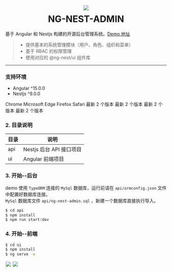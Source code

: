 <div align="center">
    <img src="https://avatars1.githubusercontent.com/u/46649777?s=200&v=4" />
</div>
<h1 align="center" style="margin-top:10px">
    NG-NEST-ADMIN
</h1>

基于 Angular 和 Nestjs 构建的开源后台管理系统。[Demo 地址](http://adminui.ngnest.com)

> - 提供基本的系统管理模块（用户、角色、组织和菜单）
> - 基于 RBAC 的权限管理
> - 使用对应的 @ng-nest/ui 组件库

---

### 支持环境

- Angular ^15.0.0
- Nestjs ^9.0.0

Chrome Microsoft Edge Firefox Safari
最新 2 个版本 最新 2 个版本 最新 2 个版本 最新 2 个版本

### 2. 目录说明

| 目录 | 说明                     |
| ---- | ------------------------ |
| api  | Nestjs 后台 API 接口项目 |
| ui   | Angular 前端项目         |

### 3. 开始--后台

demo 使用 `TypeORM` 连接的 `MySql` 数据库，运行前请在 `api/ormconfig.json` 文件中配置好数据库连接。  
`MySql` 数据库文件 `api/ng-nest-admin.sql` ，新建一个数据库直接执行导入。 

```bash
$ cd api
$ npm install
$ npm run start:dev
```

### 4. 开始--前端

```bash
$ cd ui
$ npm install
$ ng serve -o
```
<img style="border: 1px solid #fefefe" src="https://ngnest.com/static/docs/course/rbac/1-introduction/demo/1__ng-nest-admin/light.png" />
<img style="border: 1px solid #fefefe" src="https://ngnest.com/static/docs/course/rbac/1-introduction/demo/1__ng-nest-admin/dark.png" />
